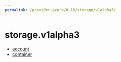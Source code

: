 ```yaml
---
permalink: /provider-azure/0.18/storage/v1alpha3/
---
```


# storage.v1alpha3



* [account](account.md)
* [container](container.md)